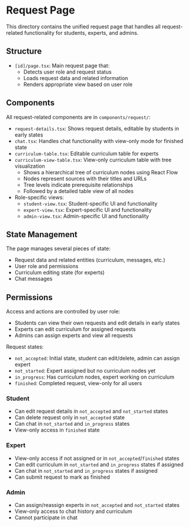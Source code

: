 # Request Page

This directory contains the unified request page that handles all request-related functionality for students, experts, and admins.

## Structure

- `[id]/page.tsx`: Main request page that:
  - Detects user role and request status
  - Loads request data and related information
  - Renders appropriate view based on user role

## Components

All request-related components are in `components/request/`:

- `request-details.tsx`: Shows request details, editable by students in early states
- `chat.tsx`: Handles chat functionality with view-only mode for finished state
- `curriculum-table.tsx`: Editable curriculum table for experts
- `curriculum-view-table.tsx`: View-only curriculum table with tree visualization
  - Shows a hierarchical tree of curriculum nodes using React Flow
  - Nodes represent sources with their titles and URLs
  - Tree levels indicate prerequisite relationships
  - Followed by a detailed table view of all nodes
- Role-specific views:
  - `student-view.tsx`: Student-specific UI and functionality
  - `expert-view.tsx`: Expert-specific UI and functionality
  - `admin-view.tsx`: Admin-specific UI and functionality

## State Management

The page manages several pieces of state:
- Request data and related entities (curriculum, messages, etc.)
- User role and permissions
- Curriculum editing state (for experts)
- Chat messages

## Permissions

Access and actions are controlled by user role:
- Students can view their own requests and edit details in early states
- Experts can edit curriculum for assigned requests
- Admins can assign experts and view all requests

Request states:
- `not_accepted`: Initial state, student can edit/delete, admin can assign expert
- `not_started`: Expert assigned but no curriculum nodes yet
- `in_progress`: Has curriculum nodes, expert working on curriculum
- `finished`: Completed request, view-only for all users

### Student
- Can edit request details in `not_accepted` and `not_started` states
- Can delete request only in `not_accepted` state
- Can chat in `not_started` and `in_progress` states
- View-only access in `finished` state

### Expert
- View-only access if not assigned or in `not_accepted`/`finished` states
- Can edit curriculum in `not_started` and `in_progress` states if assigned
- Can chat in `not_started` and `in_progress` states if assigned
- Can submit request to mark as finished

### Admin
- Can assign/reassign experts in `not_accepted` and `not_started` states
- View-only access to chat history and curriculum
- Cannot participate in chat 
